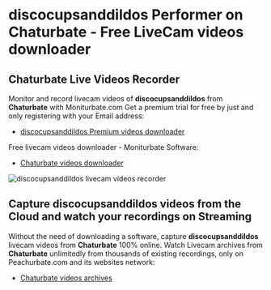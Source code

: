 # discocupsanddildos Performer on Chaturbate - Free LiveCam videos downloader

## Chaturbate Live Videos Recorder

Monitor and record livecam videos of **discocupsanddildos** from **Chaturbate** with Moniturbate.com
Get a premium trial for free by just and only registering with your Email address:
* [discocupsanddildos Premium videos downloader](https://moniturbate.com/request-demo-licence-key.html)

Free livecam videos downloader - Moniturbate Software:
* [Chaturbate videos downloader](https://moniturbate.com/moniturbate-download-software.html)

![discocupsanddildos livecam videos recorder](https://peachurnet.com/templates/moniturbate-software.png)


## Capture discocupsanddildos videos from the Cloud and watch your recordings on Streaming

Without the need of downloading a software, capture **discocupsanddildos** livecam videos from **Chaturbate** 100% online.
Watch Livecam archives from **Chaturbate** unlimitedly from thousands of existing recordings, only on Peachurbate.com and its websites network:
* [Chaturbate videos archives](https://peachurnet.com/)